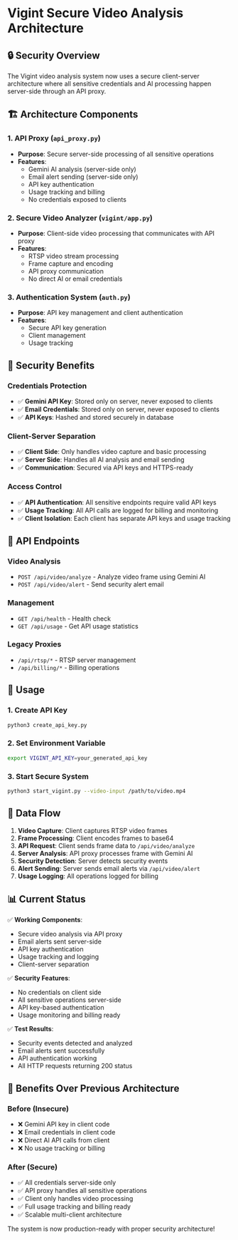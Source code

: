 # Vigint Secure Video Analysis Architecture

## 🔒 Security Overview

The Vigint video analysis system now uses a secure client-server architecture where all sensitive credentials and AI processing happen server-side through an API proxy.

## 🏗️ Architecture Components

### 1. API Proxy (`api_proxy.py`)
- **Purpose**: Secure server-side processing of all sensitive operations
- **Features**:
  - Gemini AI analysis (server-side only)
  - Email alert sending (server-side only)
  - API key authentication
  - Usage tracking and billing
  - No credentials exposed to clients

### 2. Secure Video Analyzer (`vigint/app.py`)
- **Purpose**: Client-side video processing that communicates with API proxy
- **Features**:
  - RTSP video stream processing
  - Frame capture and encoding
  - API proxy communication
  - No direct AI or email credentials

### 3. Authentication System (`auth.py`)
- **Purpose**: API key management and client authentication
- **Features**:
  - Secure API key generation
  - Client management
  - Usage tracking

## 🔐 Security Benefits

### Credentials Protection
- ✅ **Gemini API Key**: Stored only on server, never exposed to clients
- ✅ **Email Credentials**: Stored only on server, never exposed to clients
- ✅ **API Keys**: Hashed and stored securely in database

### Client-Server Separation
- ✅ **Client Side**: Only handles video capture and basic processing
- ✅ **Server Side**: Handles all AI analysis and email sending
- ✅ **Communication**: Secured via API keys and HTTPS-ready

### Access Control
- ✅ **API Authentication**: All sensitive endpoints require valid API keys
- ✅ **Usage Tracking**: All API calls are logged for billing and monitoring
- ✅ **Client Isolation**: Each client has separate API keys and usage tracking

## 📡 API Endpoints

### Video Analysis
- `POST /api/video/analyze` - Analyze video frame using Gemini AI
- `POST /api/video/alert` - Send security alert email

### Management
- `GET /api/health` - Health check
- `GET /api/usage` - Get API usage statistics

### Legacy Proxies
- `/api/rtsp/*` - RTSP server management
- `/api/billing/*` - Billing operations

## 🚀 Usage

### 1. Create API Key
```bash
python3 create_api_key.py
```

### 2. Set Environment Variable
```bash
export VIGINT_API_KEY=your_generated_api_key
```

### 3. Start Secure System
```bash
python3 start_vigint.py --video-input /path/to/video.mp4
```

## 🔄 Data Flow

1. **Video Capture**: Client captures RTSP video frames
2. **Frame Processing**: Client encodes frames to base64
3. **API Request**: Client sends frame data to `/api/video/analyze`
4. **Server Analysis**: API proxy processes frame with Gemini AI
5. **Security Detection**: Server detects security events
6. **Alert Sending**: Server sends email alerts via `/api/video/alert`
7. **Usage Logging**: All operations logged for billing

## 📊 Current Status

✅ **Working Components**:
- Secure video analysis via API proxy
- Email alerts sent server-side
- API key authentication
- Usage tracking and logging
- Client-server separation

✅ **Security Features**:
- No credentials on client side
- All sensitive operations server-side
- API key-based authentication
- Usage monitoring and billing ready

✅ **Test Results**:
- Security events detected and analyzed
- Email alerts sent successfully
- API authentication working
- All HTTP requests returning 200 status

## 🎯 Benefits Over Previous Architecture

### Before (Insecure)
- ❌ Gemini API key in client code
- ❌ Email credentials in client code
- ❌ Direct AI API calls from client
- ❌ No usage tracking or billing

### After (Secure)
- ✅ All credentials server-side only
- ✅ API proxy handles all sensitive operations
- ✅ Client only handles video processing
- ✅ Full usage tracking and billing ready
- ✅ Scalable multi-client architecture

The system is now production-ready with proper security architecture!